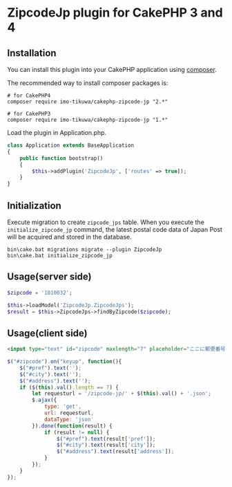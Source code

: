 # ZipcodeJp plugin for CakePHP 3 and 4

## Installation

You can install this plugin into your CakePHP application using [composer](https://getcomposer.org).

The recommended way to install composer packages is:

```
# for CakePHP4
composer require imo-tikuwa/cakephp-zipcode-jp "2.*"

# for CakePHP3
composer require imo-tikuwa/cakephp-zipcode-jp "1.*"
```

Load the plugin in Application.php.
```php
class Application extends BaseApplication
{
    public function bootstrap()
    {
        $this->addPlugin('ZipcodeJp', ['routes' => true]);
    }
}
```

## Initialization
Execute migration to create `zipcode_jps` table.
When you execute the `initialize_zipcode_jp` command, the latest postal code data of Japan Post will be acquired and stored in the database.
```
bin\cake.bat migrations migrate --plugin ZipcodeJp
bin\cake.bat initialize_zipcode_jp
```

## Usage(server side)
```php
$zipcode = '1010032';

$this->loadModel('ZipcodeJp.ZipcodeJps');
$result = $this->ZipcodeJps->findByZipcode($zipcode);
```

## Usage(client side)
```html
<input type="text" id="zipcode" maxlength="7" placeholder="ここに郵便番号を入力" />
```
```js
$("#zipcode").on("keyup", function(){
    $("#pref").text('');
    $("#city").text('');
    $("#address").text('');
    if ($(this).val().length == 7) {
        let requesturl = '/zipcode-jp/' + $(this).val() + '.json';
        $.ajax({
            type: 'get',
            url: requesturl,
            dataType: 'json'
        }).done(function(result) {
            if (result != null) {
                $("#pref").text(result['pref']);
                $("#city").text(result['city']);
                $("#address").text(result['address']);
            }
        });
    }
});
```
